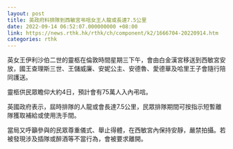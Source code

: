 ```yaml
---
layout: post
title: 英政府料排隊到西敏宮弔唁女王人龍或長達7.5公里
date: 2022-09-14 06:52:07.000000000 +08:00
link: https://news.rthk.hk/rthk/ch/component/k2/1666704-20220914.htm
categories: rthk
---
```


英女王伊利沙伯二世的靈柩在倫敦時間星期三下午，會由白金漢宮移送到西敏宮安放，國王查理斯三世、王儲威廉、安妮公主、安德魯、愛德華及哈里王子會隨行陪同護送。

靈柩供民眾瞻仰大約4日，預計會有75萬人入內弔唁。

英國政府表示，屆時排隊的人龍或會長達7.5公里，民眾排隊期間可按指示短暫離隊獲取補給或使用洗手間。

當局又呼籲參與的民眾尊重儀式、舉止得體，在西敏宮內保持安靜，嚴禁拍攝。若被發現涉及插隊或醉酒等不當行為，會被要求離開。
